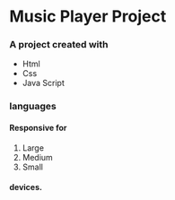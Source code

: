 # Music Player Project
### A project created with
+ Html
+ Css
+ Java Script
### languages
#### Responsive for
1. Large
2. Medium
3. Small
#### devices.
